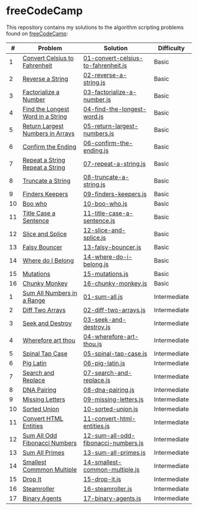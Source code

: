 # freeCodeCamp

This repository contains my solutions to the algorithm scripting problems found on [freeCodeCamp](https://learn.freecodecamp.org/):

|#|Problem|Solution|Difficulty|
|---|---|---|---|
|1|[Convert Celsius to Fahrenheit](https://learn.freecodecamp.org/javascript-algorithms-and-data-structures/basic-algorithm-scripting/convert-celsius-to-fahrenheit)|[01-convert-celsius-to-fahrenheit.js](basic/01-convert-celsius-to-fahrenheit.js)|Basic|
|2|[Reverse a String](https://learn.freecodecamp.org/javascript-algorithms-and-data-structures/basic-algorithm-scripting/reverse-a-string)|[02-reverse-a-string.js](basic/02-reverse-a-string.js)|Basic|
|3|[Factorialize a Number](https://learn.freecodecamp.org/javascript-algorithms-and-data-structures/basic-algorithm-scripting/factorialize-a-number)|[03-factorialize-a-number.js](basic/03-factorialize-a-number.js)|Basic|
|4|[Find the Longest Word in a String](https://learn.freecodecamp.org/javascript-algorithms-and-data-structures/basic-algorithm-scripting/find-the-longest-word-in-a-string)|[04-find-the-longest-word.js](basic/04-find-the-longest-word.js)|Basic|
|5|[Return Largest Numbers in Arrays](https://learn.freecodecamp.org/javascript-algorithms-and-data-structures/basic-algorithm-scripting/return-largest-numbers-in-arrays)|[05-return-largest-numbers.js](basic/05-return-largest-numbers.js)|Basic|
|6|[Confirm the Ending](https://learn.freecodecamp.org/javascript-algorithms-and-data-structures/basic-algorithm-scripting/confirm-the-ending)|[06-confirm-the-ending.js](basic/06-confirm-the-ending.js)|Basic|
|7|[Repeat a String Repeat a String](https://learn.freecodecamp.org/javascript-algorithms-and-data-structures/basic-algorithm-scripting/repeat-a-string-repeat-a-string)|[07-repeat-a-string.js](basic/07-repeat-a-string.js)|Basic|
|8|[Truncate a String](https://learn.freecodecamp.org/javascript-algorithms-and-data-structures/basic-algorithm-scripting/truncate-a-string)|[08-truncate-a-string.js](basic/08-truncate-a-string.js)|Basic|
|9|[Finders Keepers](https://learn.freecodecamp.org/javascript-algorithms-and-data-structures/basic-algorithm-scripting/finders-keepers)|[09-finders-keepers.js](basic/09-finders-keepers.js)|Basic|
|10|[Boo who](https://learn.freecodecamp.org/javascript-algorithms-and-data-structures/basic-algorithm-scripting/boo-who)|[10-boo-who.js](basic/10-boo-who.js)|Basic|
|11|[Title Case a Sentence](https://learn.freecodecamp.org/javascript-algorithms-and-data-structures/basic-algorithm-scripting/title-case-a-sentence)|[11-title-case-a-sentence.js](basic/11-title-case-a-sentence.js)|Basic|
|12|[Slice and Splice](https://learn.freecodecamp.org/javascript-algorithms-and-data-structures/basic-algorithm-scripting/slice-and-splice)|[12-slice-and-splice.js](basic/12-slice-and-splice.js)|Basic|
|13|[Falsy Bouncer](https://learn.freecodecamp.org/javascript-algorithms-and-data-structures/basic-algorithm-scripting/falsy-bouncer)|[13-falsy-bouncer.js](basic/13-falsy-bouncer.js)|Basic|
|14|[Where do I Belong](https://learn.freecodecamp.org/javascript-algorithms-and-data-structures/basic-algorithm-scripting/where-do-i-belong)|[14-where-do-i-belong.js](basic/14-where-do-i-belong.js)|Basic|
|15|[Mutations](https://learn.freecodecamp.org/javascript-algorithms-and-data-structures/basic-algorithm-scripting/mutations)|[15-mutations.js](basic/15-mutations.js)|Basic|
|16|[Chunky Monkey](https://learn.freecodecamp.org/javascript-algorithms-and-data-structures/basic-algorithm-scripting/chunky-monkey)|[16-chunky-monkey.js](basic/16-chunky-monkey.js)|Basic|
|1|[Sum All Numbers in a Range](https://learn.freecodecamp.org/javascript-algorithms-and-data-structures/intermediate-algorithm-scripting/sum-all-numbers-in-a-range/)|[01-sum-all.js](intermediate/01-sum-all.js)|Intermediate|
|2|[Diff Two Arrays](https://learn.freecodecamp.org/javascript-algorithms-and-data-structures/intermediate-algorithm-scripting/diff-two-arrays/)|[02-diff-two-arrays.js](intermediate/02-diff-two-arrays.js)|Intermediate|
|3|[Seek and Destroy](https://learn.freecodecamp.org/javascript-algorithms-and-data-structures/intermediate-algorithm-scripting/seek-and-destroy/)|[03-seek-and-destroy.js](intermediate/03-seek-and-destroy.js)|Intermediate|
|4|[Wherefore art thou](https://learn.freecodecamp.org/javascript-algorithms-and-data-structures/intermediate-algorithm-scripting/wherefore-art-thou/)|[04-wherefore-art-thou.js](intermediate/04-wherefore-art-thou.js)|Intermediate|
|5|[Spinal Tap Case](https://learn.freecodecamp.org/javascript-algorithms-and-data-structures/intermediate-algorithm-scripting/spinal-tap-case)|[05-spinal-tap-case.js](intermediate/05-spinal-tap-case.js)|Intermediate|
|6|[Pig Latin](https://learn.freecodecamp.org/javascript-algorithms-and-data-structures/intermediate-algorithm-scripting/pig-latin)|[06-pig-latin.js](intermediate/06-pig-latin.js)|Intermediate|
|7|[Search and Replace](https://learn.freecodecamp.org/javascript-algorithms-and-data-structures/intermediate-algorithm-scripting/search-and-replace)|[07-search-and-replace.js](intermediate/07-search-and-replace.js)|Intermediate|
|8|[DNA Pairing](https://learn.freecodecamp.org/javascript-algorithms-and-data-structures/intermediate-algorithm-scripting/dna-pairing)|[08-dna-pairing.js](intermediate/08-dna-pairing.js)|Intermediate|
|9|[Missing Letters](https://learn.freecodecamp.org/javascript-algorithms-and-data-structures/intermediate-algorithm-scripting/missing-letters)|[09-missing-letters.js](intermediate/09-missing-letters.js)|Intermediate|
|10|[Sorted Union](https://learn.freecodecamp.org/javascript-algorithms-and-data-structures/intermediate-algorithm-scripting/sorted-union)|[10-sorted-union.js](intermediate/10-sorted-union.js)|Intermediate|
|11|[Convert HTML Entities](https://learn.freecodecamp.org/javascript-algorithms-and-data-structures/intermediate-algorithm-scripting/convert-html-entities)|[11-convert-html-entities.js](intermediate/11-convert-html-entities.js)|Intermediate|
|12|[Sum All Odd Fibonacci Numbers](https://learn.freecodecamp.org/javascript-algorithms-and-data-structures/intermediate-algorithm-scripting/sum-all-odd-fibonacci-numbers)|[12-sum-all-odd-fibonacci-numbers.js](intermediate/12-sum-all-odd-fibonacci-numbers.js)|Intermediate|
|13|[Sum All Primes](https://learn.freecodecamp.org/javascript-algorithms-and-data-structures/intermediate-algorithm-scripting/sum-all-primes)|[13-sum-all-primes.js](intermediate/13-sum-all-primes.js)|Intermediate|
|14|[Smallest Commmon Multiple](https://learn.freecodecamp.org/javascript-algorithms-and-data-structures/intermediate-algorithm-scripting/smallest-common-multiple)|[14-smallest-common-multiple.js](intermediate/14-smallest-common-multiple.js)|Intermediate|
|15|[Drop It](https://learn.freecodecamp.org/javascript-algorithms-and-data-structures/intermediate-algorithm-scripting/drop-it)|[15-drop-it.js](intermediate/15-drop-it.js)|Intermediate|
|16|[Steamroller](https://learn.freecodecamp.org/javascript-algorithms-and-data-structures/intermediate-algorithm-scripting/steamroller)|[16-steamroller.js](intermediate/16-steamroller.js)|Intermediate|
|17|[Binary Agents](https://learn.freecodecamp.org/javascript-algorithms-and-data-structures/intermediate-algorithm-scripting/binary-agents)|[17-binary-agents.js](intermediate/17-binary-agents.js)|Intermediate|
